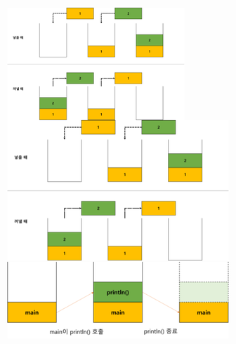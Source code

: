 <img src = "assets/built/postsImages/TheCornerstoneOfJava/2021-06-14-6cornerstoneJava12/img.png" width="80%" align="left"><br/>
![img.png](img.png)
![img_1.png](img_1.png)